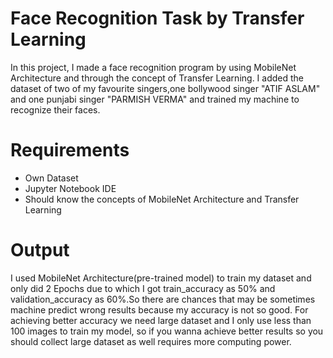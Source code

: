 # Face Recognition Task by Transfer Learning
In this project, I made a face recognition program by using MobileNet Architecture and through the concept of Transfer Learning. I added the dataset of two of my favourite singers,one bollywood singer "ATIF ASLAM" and one punjabi singer "PARMISH VERMA" and trained my machine to recognize their faces.

# Requirements
- Own Dataset 
- Jupyter Notebook IDE 
- Should know the concepts of MobileNet Architecture and Transfer Learning

# Output
I used MobileNet Architecture(pre-trained model) to train my dataset and only did 2 Epochs due to which I got train_accuracy as 50% and validation_accuracy as 60%.So there are chances that may be sometimes machine predict wrong results because my accuracy is not so good. For achieving better accuracy we need large dataset and I only use less than 100 images to train my model, so if you wanna achieve better results so you should collect large dataset as well requires more computing power.
